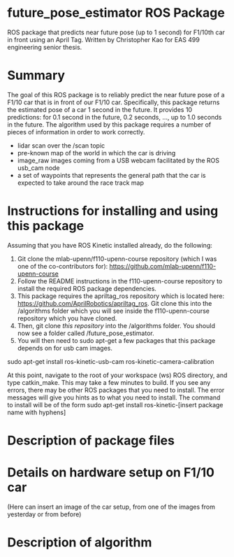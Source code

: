 # future_pose_estimator ROS Package
ROS package that predicts near future pose (up to 1 second) for F1/10th car in front using an April Tag. Written by Christopher Kao for EAS 499 engineering senior thesis.

# Summary
The goal of this ROS package is to reliably predict the near future pose of a F1/10 car that is in front of our F1/10 car. 
Specifically, this package returns the estimated pose of a car 1 second in the future. It provides 10 predictions: for 0.1 second in the future, 0.2 seconds, ..., up to 1.0 seconds in the future. The algorithm used by this package requires a number of pieces of information in order to work correctly.
* lidar scan over the /scan topic
* pre-known map of the world in which the car is driving
* image_raw images coming from a USB webcam facilitated by the ROS usb_cam node
* a set of waypoints that represents the general path that the car is expected to take around the race track map

# Instructions for installing and using this package
Assuming that you have ROS Kinetic installed already, do the following:
1. Git clone the mlab-upenn/f110-upenn-course repository (which I was one of the co-contributors for): https://github.com/mlab-upenn/f110-upenn-course 
2. Follow the README instructions in the f110-upenn-course repository to install the required ROS package dependencies.
3. This package requires the apriltag_ros repository which is located here: https://github.com/AprilRobotics/apriltag_ros. Git clone this into the /algorithms folder which you will see inside the f110-upenn-course repository which you have cloned.
4. Then, git clone *this repository* into the /algorithms folder. You should now see a folder called /future_pose_estimator. 
5. You will then need to sudo apt-get a few packages that this package depends on for usb cam images.

sudo apt-get install ros-kinetic-usb-cam ros-kinetic-camera-calibration

At this point, navigate to the root of your workspace (ws) ROS directory, and type catkin_make. This may take a few minutes to build. If you see any errors, there may be other ROS packages that you need to install. The error messages will give you hints as to what you need to install. The command to install will be of the form sudo apt-get install ros-kinetic-[insert package name with hyphens]

# Description of package files


# Details on hardware setup on F1/10 car
(Here can insert an image of the car setup, from one of the images from yesterday or from before)


# Description of algorithm






